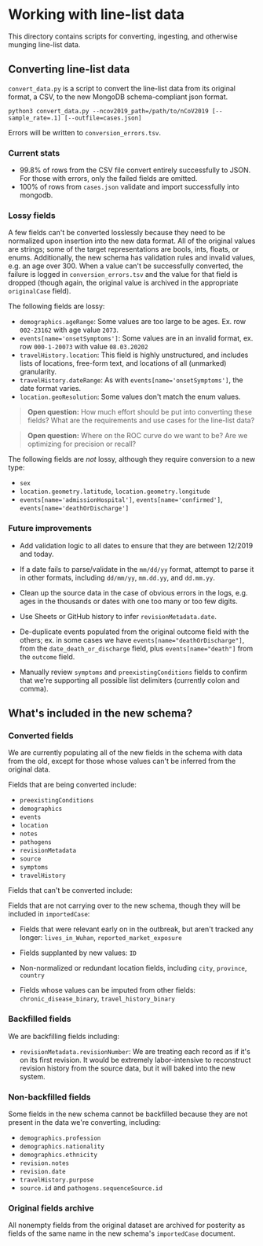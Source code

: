# Working with line-list data

This directory contains scripts for converting, ingesting, and otherwise munging line-list data.

## Converting line-list data

`convert_data.py` is a script to convert the line-list data from its original format, a CSV, to the new MongoDB
schema-compliant json format.

```console
python3 convert_data.py --ncov2019_path=/path/to/nCoV2019 [--sample_rate=.1] [--outfile=cases.json]
```

Errors will be written to `conversion_errors.tsv`.

### Current stats

- 99.8% of rows from the CSV file convert entirely successfully to JSON. For those with errors, only the failed fields
  are omitted.
- 100% of rows from `cases.json` validate and import successfully into mongodb.

### Lossy fields

A few fields can't be converted losslessly because they need to be normalized upon insertion into the new data format.
All of the original values are strings; some of the target representations are bools, ints, floats, or enums.
Additionally, the new schema has validation rules and invalid values, e.g. an age over 300. When a value can't be
successfully converted, the failure is logged in `conversion_errors.tsv` and the value for that field is dropped (though
again, the original value is archived in the appropriate `originalCase` field).

The following fields are lossy:

- `demographics.ageRange`: Some values are too large to be ages. Ex. row `002-23162` with age value `2073`.
- `events[name='onsetSymptoms']`: Some values are in an invalid format, ex. row `000-1-20073` with value `08.03.20202`
- `travelHistory.location`: This field is highly unstructured, and includes lists of locations, free-form text, and
  locations of all (unmarked) granularity.
- `travelHistory.dateRange`: As with `events[name='onsetSymptoms']`, the date format varies.
- `location.geoResolution`: Some values don't match the enum values.

> **Open question:** How much effort should be put into converting these fields? What are the requirements and use cases
> for the line-list data?

> **Open question:** Where on the ROC curve do we want to be? Are we optimizing for precision or recall?

The following fields are *not* lossy, although they require conversion to a new type:

- `sex`
- `location.geometry.latitude`, `location.geometry.longitude`
- `events[name='admissionHospital']`, `events[name='confirmed']`, `events[name='deathOrDischarge']`

### Future improvements

- Add validation logic to all dates to ensure that they are between 12/2019 and today.

- If a date fails to parse/validate in the `mm/dd/yy` format, attempt to parse it in other formats, including
  `dd/mm/yy`, `mm.dd.yy`, and `dd.mm.yy`.

- Clean up the source data in the case of obvious errors in the logs, e.g. ages in the thousands or dates with one too
  many or too few digits.

- Use Sheets or GitHub history to infer `revisionMetadata.date`.

- De-duplicate events populated from the original outcome field with the others; ex. in some cases we have
  `events[name="deathOrDischarge"]`, from the `date_death_or_discharge` field, plus `events[name="death"]`
  from the `outcome` field.

- Manually review `symptoms` and `preexistingConditions` fields to confirm that we're supporting all possible list
  delimiters (currently colon and comma).

## What's included in the new schema?

### Converted fields

We are currently populating all of the new fields in the schema with data from the old, except for those whose values
can't be inferred from the original data.

Fields that are being converted include:

- `preexistingConditions`
- `demographics`
- `events`
- `location`
- `notes`
- `pathogens`
- `revisionMetadata`
- `source`
- `symptoms`
- `travelHistory`

Fields that can't be converted include:

Fields that are not carrying over to the new schema, though they will be included in `importedCase`:

- Fields that were relevant early on in the outbreak, but aren't tracked any longer: `lives_in_Wuhan`,
  `reported_market_exposure`

- Fields supplanted by new values: `ID`

- Non-normalized or redundant location fields, including `city`, `province`, `country`
  
- Fields whose values can be imputed from other fields: `chronic_disease_binary`, `travel_history_binary`

### Backfilled fields

We are backfilling fields including:

- `revisionMetadata.revisionNumber`: We are treating each record as if it's on its first revision. It would be extremely
  labor-intensive to reconstruct revision history from the source data, but it will baked into the new system.

### Non-backfilled fields

Some fields in the new schema cannot be backfilled because they are not present in the data we're converting, including:

- `demographics.profession`
- `demographics.nationality`
- `demographics.ethnicity`
- `revision.notes`
- `revision.date`
- `travelHistory.purpose`
- `source.id` and `pathogens.sequenceSource.id`

### Original fields archive

All nonempty fields from the original dataset are archived for posterity as fields of the same name in the new schema's
`importedCase` document.